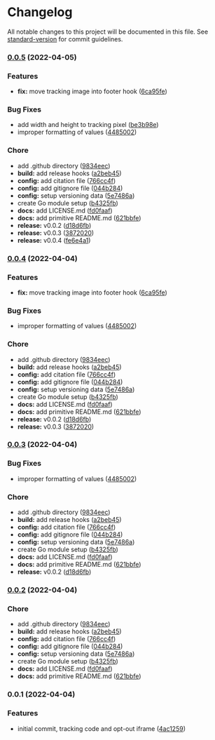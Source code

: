# Changelog

All notable changes to this project will be documented in this file. See [standard-version](https://github.com/conventional-changelog/standard-version) for commit guidelines.

### [0.0.5](https://github.com/dnb-org/dnb-hugo-matomo/compare/v0.0.1...v0.0.5) (2022-04-05)


### Features

* **fix:** move tracking image into footer hook ([6ca95fe](https://github.com/dnb-org/dnb-hugo-matomo/commit/6ca95fea55537f31a24eaf8540020fb028342549))


### Bug Fixes

* add width and height to tracking pixel ([be3b98e](https://github.com/dnb-org/dnb-hugo-matomo/commit/be3b98ee21d8a5e0c69bcf3d9ca9e3f8b76d52f2))
* improper formatting of values ([4485002](https://github.com/dnb-org/dnb-hugo-matomo/commit/44850023869ae04efb8b4050ca2bafc846a00cc0))


### Chore

* add .github directory ([9834eec](https://github.com/dnb-org/dnb-hugo-matomo/commit/9834eec92f1fbbe194d3fb6ed9cb070f7a94dc7f))
* **build:** add release hooks ([a2beb45](https://github.com/dnb-org/dnb-hugo-matomo/commit/a2beb452f4039cb3a728cda15aeb824556c640df))
* **config:** add citation file ([766cc4f](https://github.com/dnb-org/dnb-hugo-matomo/commit/766cc4f7ef364a2db146d97dd6f4e13420a7a0c6))
* **config:** add gitignore file ([044b284](https://github.com/dnb-org/dnb-hugo-matomo/commit/044b284a8913cea9b527935f6a15e8a99624e2d2))
* **config:** setup versioning data ([5e7486a](https://github.com/dnb-org/dnb-hugo-matomo/commit/5e7486a79a7d82cfc1fcb03ec99184a629ff6a18))
* create Go module setup ([b4325fb](https://github.com/dnb-org/dnb-hugo-matomo/commit/b4325fb000716198dd609129391420cf4eb946a9))
* **docs:** add LICENSE.md ([fd0faaf](https://github.com/dnb-org/dnb-hugo-matomo/commit/fd0faaf7f12ebd7d9d720fcaf9425d41fc9e876f))
* **docs:** add primitive README.md ([621bbfe](https://github.com/dnb-org/dnb-hugo-matomo/commit/621bbfe6210148c4a18fe2d4f18c0e2db53cd847))
* **release:** v0.0.2 ([d18d6fb](https://github.com/dnb-org/dnb-hugo-matomo/commit/d18d6fba2400612d0f8d18de5069f3ed783a06b6))
* **release:** v0.0.3 ([3872020](https://github.com/dnb-org/dnb-hugo-matomo/commit/3872020f208f80970c9ae479dfbf0d1d4be90c49))
* **release:** v0.0.4 ([fe6e4a1](https://github.com/dnb-org/dnb-hugo-matomo/commit/fe6e4a15c5f074f7bd2edf551f79fd19e22720d5))

### [0.0.4](https://github.com/dnb-org/dnb-hugo-matomo/compare/v0.0.1...v0.0.4) (2022-04-04)


### Features

* **fix:** move tracking image into footer hook ([6ca95fe](https://github.com/dnb-org/dnb-hugo-matomo/commit/6ca95fea55537f31a24eaf8540020fb028342549))


### Bug Fixes

* improper formatting of values ([4485002](https://github.com/dnb-org/dnb-hugo-matomo/commit/44850023869ae04efb8b4050ca2bafc846a00cc0))


### Chore

* add .github directory ([9834eec](https://github.com/dnb-org/dnb-hugo-matomo/commit/9834eec92f1fbbe194d3fb6ed9cb070f7a94dc7f))
* **build:** add release hooks ([a2beb45](https://github.com/dnb-org/dnb-hugo-matomo/commit/a2beb452f4039cb3a728cda15aeb824556c640df))
* **config:** add citation file ([766cc4f](https://github.com/dnb-org/dnb-hugo-matomo/commit/766cc4f7ef364a2db146d97dd6f4e13420a7a0c6))
* **config:** add gitignore file ([044b284](https://github.com/dnb-org/dnb-hugo-matomo/commit/044b284a8913cea9b527935f6a15e8a99624e2d2))
* **config:** setup versioning data ([5e7486a](https://github.com/dnb-org/dnb-hugo-matomo/commit/5e7486a79a7d82cfc1fcb03ec99184a629ff6a18))
* create Go module setup ([b4325fb](https://github.com/dnb-org/dnb-hugo-matomo/commit/b4325fb000716198dd609129391420cf4eb946a9))
* **docs:** add LICENSE.md ([fd0faaf](https://github.com/dnb-org/dnb-hugo-matomo/commit/fd0faaf7f12ebd7d9d720fcaf9425d41fc9e876f))
* **docs:** add primitive README.md ([621bbfe](https://github.com/dnb-org/dnb-hugo-matomo/commit/621bbfe6210148c4a18fe2d4f18c0e2db53cd847))
* **release:** v0.0.2 ([d18d6fb](https://github.com/dnb-org/dnb-hugo-matomo/commit/d18d6fba2400612d0f8d18de5069f3ed783a06b6))
* **release:** v0.0.3 ([3872020](https://github.com/dnb-org/dnb-hugo-matomo/commit/3872020f208f80970c9ae479dfbf0d1d4be90c49))

### [0.0.3](https://github.com/dnb-org/dnb-hugo-matomo/compare/v0.0.1...v0.0.3) (2022-04-04)


### Bug Fixes

* improper formatting of values ([4485002](https://github.com/dnb-org/dnb-hugo-matomo/commit/44850023869ae04efb8b4050ca2bafc846a00cc0))


### Chore

* add .github directory ([9834eec](https://github.com/dnb-org/dnb-hugo-matomo/commit/9834eec92f1fbbe194d3fb6ed9cb070f7a94dc7f))
* **build:** add release hooks ([a2beb45](https://github.com/dnb-org/dnb-hugo-matomo/commit/a2beb452f4039cb3a728cda15aeb824556c640df))
* **config:** add citation file ([766cc4f](https://github.com/dnb-org/dnb-hugo-matomo/commit/766cc4f7ef364a2db146d97dd6f4e13420a7a0c6))
* **config:** add gitignore file ([044b284](https://github.com/dnb-org/dnb-hugo-matomo/commit/044b284a8913cea9b527935f6a15e8a99624e2d2))
* **config:** setup versioning data ([5e7486a](https://github.com/dnb-org/dnb-hugo-matomo/commit/5e7486a79a7d82cfc1fcb03ec99184a629ff6a18))
* create Go module setup ([b4325fb](https://github.com/dnb-org/dnb-hugo-matomo/commit/b4325fb000716198dd609129391420cf4eb946a9))
* **docs:** add LICENSE.md ([fd0faaf](https://github.com/dnb-org/dnb-hugo-matomo/commit/fd0faaf7f12ebd7d9d720fcaf9425d41fc9e876f))
* **docs:** add primitive README.md ([621bbfe](https://github.com/dnb-org/dnb-hugo-matomo/commit/621bbfe6210148c4a18fe2d4f18c0e2db53cd847))
* **release:** v0.0.2 ([d18d6fb](https://github.com/dnb-org/dnb-hugo-matomo/commit/d18d6fba2400612d0f8d18de5069f3ed783a06b6))

### [0.0.2](https://github.com/dnb-org/dnb-hugo-matomo/compare/v0.0.1...v0.0.2) (2022-04-04)


### Chore

* add .github directory ([9834eec](https://github.com/dnb-org/dnb-hugo-matomo/commit/9834eec92f1fbbe194d3fb6ed9cb070f7a94dc7f))
* **build:** add release hooks ([a2beb45](https://github.com/dnb-org/dnb-hugo-matomo/commit/a2beb452f4039cb3a728cda15aeb824556c640df))
* **config:** add citation file ([766cc4f](https://github.com/dnb-org/dnb-hugo-matomo/commit/766cc4f7ef364a2db146d97dd6f4e13420a7a0c6))
* **config:** add gitignore file ([044b284](https://github.com/dnb-org/dnb-hugo-matomo/commit/044b284a8913cea9b527935f6a15e8a99624e2d2))
* **config:** setup versioning data ([5e7486a](https://github.com/dnb-org/dnb-hugo-matomo/commit/5e7486a79a7d82cfc1fcb03ec99184a629ff6a18))
* create Go module setup ([b4325fb](https://github.com/dnb-org/dnb-hugo-matomo/commit/b4325fb000716198dd609129391420cf4eb946a9))
* **docs:** add LICENSE.md ([fd0faaf](https://github.com/dnb-org/dnb-hugo-matomo/commit/fd0faaf7f12ebd7d9d720fcaf9425d41fc9e876f))
* **docs:** add primitive README.md ([621bbfe](https://github.com/dnb-org/dnb-hugo-matomo/commit/621bbfe6210148c4a18fe2d4f18c0e2db53cd847))

### 0.0.1 (2022-04-04)


### Features

* initial commit, tracking code and opt-out iframe ([4ac1259](https://github.com/dnb-org/dnb-hugo-matomo/commit/4ac12591d0d57000bcc55581fb4970f07f0848b0))
